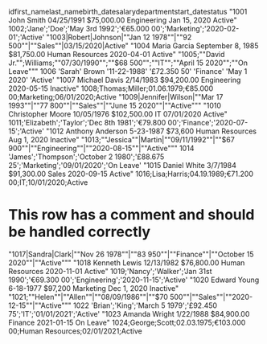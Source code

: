 idfirst_namelast_namebirth_datesalarydepartmentstart_datestatus
"1001 John Smith 04/25/1991 $75,000.00 Engineering Jan 15, 2020 Active"
1002;'Jane';'Doe';'May 3rd 1992';'€65.000 00';'Marketing';'2020-02-01';'Active'
"1003|Robert|Johnson|""Jan 12 1978""|""92 500""|""Sales""|03/15/2020|Active"
"1004 Maria    Garcia September 8, 1985 $81,750.00 Human Resources 2020-04-01 Active"
"1005;""David Jr."";Williams;""07/30/1990"";""$68 500"";""IT"";""April 15 2020"";""On Leave"""
1006 'Sarah' Brown '11-22-1988' '£72.350 50' 'Finance' 'May 1 2020' 'Active'
"1007 Michael Davis 2/14/1983 $94,200.00 Engineering 2020-05-15 Inactive"
1008;Thomas;Miller;01.06.1979;€85.000 00;Marketing;06/01/2020;Active
"1009|Jennifer|Wilson|""Mar 17 1993""|""77 800""|""Sales""|""June 15 2020""|""Active"""
"1010 Christopher Moore   10/05/1976 $102,500.00 IT 07/01/2020 Active"
1011;'Elizabeth';'Taylor';'Dec 8th 1981';'€79.800 00';'Finance';'2020-07-15';'Active'
"1012 Anthony Anderson 5-23-1987 $73,600 Human Resources Aug 1, 2020 Inactive"
"1013;""Jessica""|Martin|""09/11/1992""|""$67 900""|""Engineering""|""2020-08-15""|""Active"""
1014 'James';'Thompson';'October 2 1980';'£88.675 25';'Marketing';'09/01/2020';'On Leave'
"1015 Daniel White 3/7/1984 $91,300.00 Sales 2020-09-15 Active"
1016;Lisa;Harris;04.19.1989;€71.200 00;IT;10/01/2020;Active
# This row has a comment and should be handled correctly
"1017|Sandra|Clark|""Nov 26 1978""|""83 950""|""Finance""|""October 15 2020""|""Active"""
"1018 Kenneth Lewis   12/13/1982 $76,800.00 Human Resources 2020-11-01 Active"
1019;'Nancy';'Walker';'Jan 31st 1990';'€69.300 00';'Engineering';'2020-11-15';'Active'
"1020 Edward Young 6-18-1977 $97,200 Marketing Dec 1, 2020 Inactive"
"1021;""Helen""|""Allen""|""08/09/1986""|""$70 500""|""Sales""|""2020-12-15""|""Active"""
1022 'Brian';'King';'March 5 1979';'£92.450 75';'IT';'01/01/2021';'Active'
"1023 Amanda Wright 1/22/1988 $84,900.00 Finance 2021-01-15 On Leave"
1024;George;Scott;02.03.1975;€103.000 00;Human Resources;02/01/2021;Active
